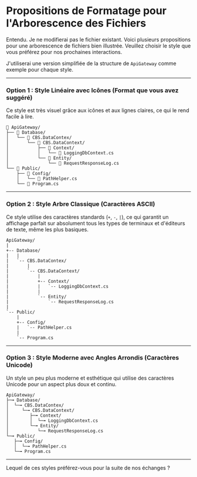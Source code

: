 # Propositions de Formatage pour l'Arborescence des Fichiers

Entendu. Je ne modifierai pas le fichier existant. Voici plusieurs propositions pour une arborescence de fichiers bien illustrée. Veuillez choisir le style que vous préférez pour nos prochaines interactions.

J'utiliserai une version simplifiée de la structure de `ApiGateway` comme exemple pour chaque style.

---

### Option 1 : Style Linéaire avec Icônes (Format que vous avez suggéré)

Ce style est très visuel grâce aux icônes et aux lignes claires, ce qui le rend facile à lire.

```
📁 ApiGateway/
├── 📁 Database/
│   └── 📁 CBS.DataContex/
│       └── 📁 CBS.DataContext/
│           ├── 📁 Context/
│           │   └── 📄 LoggingDbContext.cs
│           └── 📁 Entity/
│               └── 📄 RequestResponseLog.cs
└── 📁 Public/
    ├── 📁 Config/
    │   └── 📄 PathHelper.cs
    └── 📄 Program.cs
```

---

### Option 2 : Style Arbre Classique (Caractères ASCII)

Ce style utilise des caractères standards (`+`, `-`, `|`), ce qui garantit un affichage parfait sur absolument tous les types de terminaux et d'éditeurs de texte, même les plus basiques.

```
ApiGateway/
|
+-- Database/
|   |
|   `-- CBS.DataContex/
|       |
|       `-- CBS.DataContext/
|           |
|           +-- Context/
|           |   `-- LoggingDbContext.cs
|           |
|           `-- Entity/
|               `-- RequestResponseLog.cs
|
`-- Public/
    |
    +-- Config/
    |   `-- PathHelper.cs
    |
    `-- Program.cs
```

---

### Option 3 : Style Moderne avec Angles Arrondis (Caractères Unicode)

Un style un peu plus moderne et esthétique qui utilise des caractères Unicode pour un aspect plus doux et continu.

```
ApiGateway/
├─╼ Database/
│  └─╼ CBS.DataContex/
│     └─╼ CBS.DataContext/
│        ├─╼ Context/
│        │  └─╼ LoggingDbContext.cs
│        └─╼ Entity/
│           └─╼ RequestResponseLog.cs
└─╼ Public/
   ├─╼ Config/
   │  └─╼ PathHelper.cs
   └─╼ Program.cs
```

---

Lequel de ces styles préférez-vous pour la suite de nos échanges ?

